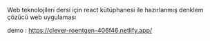 Web teknolojileri dersi için react kütüphanesi ile hazırlanmış denklem çözücü web uygulaması

demo : https://clever-roentgen-406f46.netlify.app/
